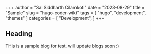+++
author = "Sai Siddharth Cilamkoti"
date = "2023-08-29"
title = "Sample"
slug = "hugo-coder-wiki"
tags = [
    "hugo",
    "development",
    "themes"
]
categories = [
    "Development",
]
+++
## Heading
THis is a sample blog for test. will update blogs soon :)

<!-- 
## YouTube Privacy Enhanced Shortcode

{{< youtube ZJthWmvUzzc >}}

<br>

---

## Twitter Shortcode

{{< tweet user="SanDiegoZoo" id="1453110110599868418" >}}

<br>

---

## Vimeo Simple Shortcode

{{< vimeo_simple 48912912 >}}-->
